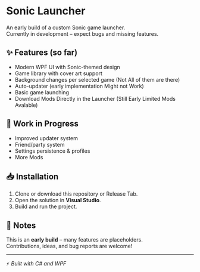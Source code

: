 # Sonic Launcher  

An early build of a custom Sonic game launcher.  
Currently in development – expect bugs and missing features.  

## ✨ Features (so far)  
- Modern WPF UI with Sonic-themed design  
- Game library with cover art support  
- Background changes per selected game (Not All of them are there)  
- Auto-updater (early implementation Might not Work)  
- Basic game launching
- Download Mods Directly in the Launcher (Still Early Limited Mods Avalable)

## 🚧 Work in Progress  
- Improved updater system  
- Friend/party system  
- Settings persistence & profiles
- More Mods

## 📥 Installation  
1. Clone or download this repository or Release Tab.  
2. Open the solution in **Visual Studio**.  
3. Build and run the project.  

## 📝 Notes  
This is an **early build** – many features are placeholders.  
Contributions, ideas, and bug reports are welcome!  

---
⚡ *Built with C# and WPF*  
